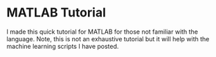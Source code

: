 # MATLAB Tutorial

I made this quick tutorial for MATLAB for those not familiar with the language. Note, this is not an exhaustive tutorial but it
will help with the machine learning scripts I have posted. 
